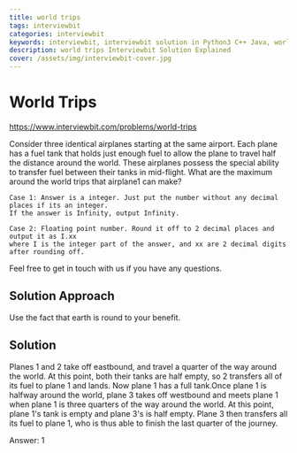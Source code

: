 ```yaml
---
title: world trips
tags: interviewbit
categories: interviewbit
keywords: interviewbit, interviewbit solution in Python3 C++ Java, world trips solution
description: world trips Interviewbit Solution Explained
cover: /assets/img/interviewbit-cover.jpg
---
```


# World Trips

https://www.interviewbit.com/problems/world-trips


Consider three identical airplanes starting at the same airport. Each plane has a fuel tank that holds just enough fuel to allow the plane to travel half the distance around the world. These airplanes possess the special ability to transfer fuel between their tanks in mid-flight. 
What are the maximum around the world trips that airplane1 can make?

```
Case 1: Answer is a integer. Just put the number without any decimal places if its an integer.
If the answer is Infinity, output Infinity.

Case 2: Floating point number. Round it off to 2 decimal places and output it as I.xx
where I is the integer part of the answer, and xx are 2 decimal digits after rounding off.
```

Feel free to get in touch with us if you have any questions.

## Solution Approach

Use the fact that earth is round to your benefit.


## Solution

Planes 1 and 2 take off eastbound, and travel a quarter of the way around the world.
At this point, both their tanks are half empty, so 2 transfers all of its fuel to plane 1 and lands.
Now plane 1 has a full tank.Once plane 1 is halfway around the world, plane 3 takes off
westbound and meets plane 1 when plane 1 is three quarters of the way around the world.
At this point, plane 1's tank is empty and plane 3's is half empty.
Plane 3 then transfers all its fuel to plane 1, who is thus able to finish the last quarter of the journey.

Answer: 1

